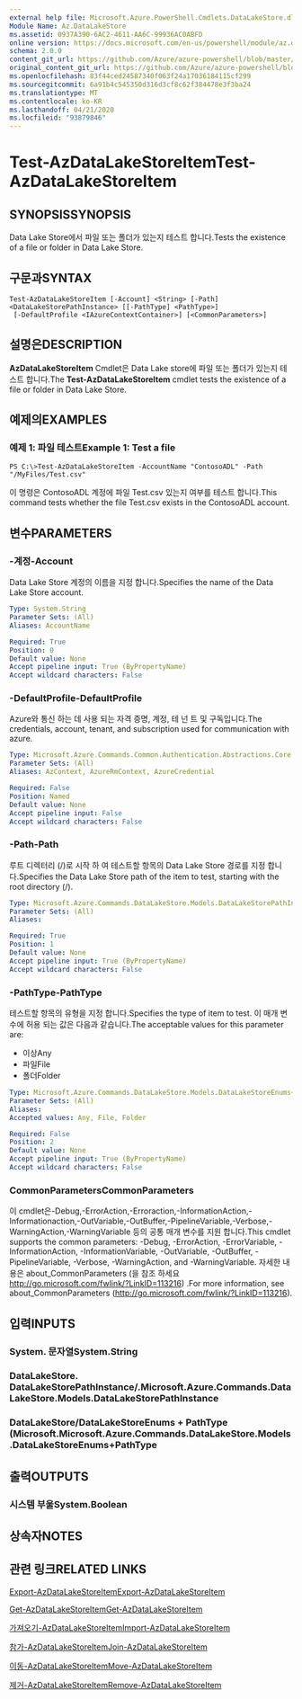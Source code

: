 ```yaml
---
external help file: Microsoft.Azure.PowerShell.Cmdlets.DataLakeStore.dll-Help.xml
Module Name: Az.DataLakeStore
ms.assetid: 0937A390-6AC2-4611-AA6C-99936AC0ABFD
online version: https://docs.microsoft.com/en-us/powershell/module/az.datalakestore/test-azdatalakestoreitem
schema: 2.0.0
content_git_url: https://github.com/Azure/azure-powershell/blob/master/src/DataLakeStore/DataLakeStore/help/Test-AzDataLakeStoreItem.md
original_content_git_url: https://github.com/Azure/azure-powershell/blob/master/src/DataLakeStore/DataLakeStore/help/Test-AzDataLakeStoreItem.md
ms.openlocfilehash: 83f44ced24587340f063f24a17036184115cf299
ms.sourcegitcommit: 6a91b4c545350d316d3cf8c62f384478e3f3ba24
ms.translationtype: MT
ms.contentlocale: ko-KR
ms.lasthandoff: 04/21/2020
ms.locfileid: "93879846"
---
```

# <span data-ttu-id="39ca7-101">Test-AzDataLakeStoreItem</span><span class="sxs-lookup"><span data-stu-id="39ca7-101">Test-AzDataLakeStoreItem</span></span>

## <span data-ttu-id="39ca7-102">SYNOPSIS</span><span class="sxs-lookup"><span data-stu-id="39ca7-102">SYNOPSIS</span></span>
<span data-ttu-id="39ca7-103">Data Lake Store에서 파일 또는 폴더가 있는지 테스트 합니다.</span><span class="sxs-lookup"><span data-stu-id="39ca7-103">Tests the existence of a file or folder in Data Lake Store.</span></span>

## <span data-ttu-id="39ca7-104">구문과</span><span class="sxs-lookup"><span data-stu-id="39ca7-104">SYNTAX</span></span>

```
Test-AzDataLakeStoreItem [-Account] <String> [-Path] <DataLakeStorePathInstance> [[-PathType] <PathType>]
 [-DefaultProfile <IAzureContextContainer>] [<CommonParameters>]
```

## <span data-ttu-id="39ca7-105">설명은</span><span class="sxs-lookup"><span data-stu-id="39ca7-105">DESCRIPTION</span></span>
<span data-ttu-id="39ca7-106">**AzDataLakeStoreItem** Cmdlet은 Data Lake store에 파일 또는 폴더가 있는지 테스트 합니다.</span><span class="sxs-lookup"><span data-stu-id="39ca7-106">The **Test-AzDataLakeStoreItem** cmdlet tests the existence of a file or folder in Data Lake Store.</span></span>

## <span data-ttu-id="39ca7-107">예제의</span><span class="sxs-lookup"><span data-stu-id="39ca7-107">EXAMPLES</span></span>

### <span data-ttu-id="39ca7-108">예제 1: 파일 테스트</span><span class="sxs-lookup"><span data-stu-id="39ca7-108">Example 1: Test a file</span></span>
```
PS C:\>Test-AzDataLakeStoreItem -AccountName "ContosoADL" -Path "/MyFiles/Test.csv"
```

<span data-ttu-id="39ca7-109">이 명령은 ContosoADL 계정에 파일 Test.csv 있는지 여부를 테스트 합니다.</span><span class="sxs-lookup"><span data-stu-id="39ca7-109">This command tests whether the file Test.csv exists in the ContosoADL account.</span></span>

## <span data-ttu-id="39ca7-110">변수</span><span class="sxs-lookup"><span data-stu-id="39ca7-110">PARAMETERS</span></span>

### <span data-ttu-id="39ca7-111">-계정</span><span class="sxs-lookup"><span data-stu-id="39ca7-111">-Account</span></span>
<span data-ttu-id="39ca7-112">Data Lake Store 계정의 이름을 지정 합니다.</span><span class="sxs-lookup"><span data-stu-id="39ca7-112">Specifies the name of the Data Lake Store account.</span></span>

```yaml
Type: System.String
Parameter Sets: (All)
Aliases: AccountName

Required: True
Position: 0
Default value: None
Accept pipeline input: True (ByPropertyName)
Accept wildcard characters: False
```

### <span data-ttu-id="39ca7-113">-DefaultProfile</span><span class="sxs-lookup"><span data-stu-id="39ca7-113">-DefaultProfile</span></span>
<span data-ttu-id="39ca7-114">Azure와 통신 하는 데 사용 되는 자격 증명, 계정, 테 넌 트 및 구독입니다.</span><span class="sxs-lookup"><span data-stu-id="39ca7-114">The credentials, account, tenant, and subscription used for communication with azure.</span></span>

```yaml
Type: Microsoft.Azure.Commands.Common.Authentication.Abstractions.Core.IAzureContextContainer
Parameter Sets: (All)
Aliases: AzContext, AzureRmContext, AzureCredential

Required: False
Position: Named
Default value: None
Accept pipeline input: False
Accept wildcard characters: False
```

### <span data-ttu-id="39ca7-115">-Path</span><span class="sxs-lookup"><span data-stu-id="39ca7-115">-Path</span></span>
<span data-ttu-id="39ca7-116">루트 디렉터리 (/)로 시작 하 여 테스트할 항목의 Data Lake Store 경로를 지정 합니다.</span><span class="sxs-lookup"><span data-stu-id="39ca7-116">Specifies the Data Lake Store path of the item to test, starting with the root directory (/).</span></span>

```yaml
Type: Microsoft.Azure.Commands.DataLakeStore.Models.DataLakeStorePathInstance
Parameter Sets: (All)
Aliases:

Required: True
Position: 1
Default value: None
Accept pipeline input: True (ByPropertyName)
Accept wildcard characters: False
```

### <span data-ttu-id="39ca7-117">-PathType</span><span class="sxs-lookup"><span data-stu-id="39ca7-117">-PathType</span></span>
<span data-ttu-id="39ca7-118">테스트할 항목의 유형을 지정 합니다.</span><span class="sxs-lookup"><span data-stu-id="39ca7-118">Specifies the type of item to test.</span></span>
<span data-ttu-id="39ca7-119">이 매개 변수에 허용 되는 값은 다음과 같습니다.</span><span class="sxs-lookup"><span data-stu-id="39ca7-119">The acceptable values for this parameter are:</span></span>
- <span data-ttu-id="39ca7-120">이상</span><span class="sxs-lookup"><span data-stu-id="39ca7-120">Any</span></span> 
- <span data-ttu-id="39ca7-121">파일</span><span class="sxs-lookup"><span data-stu-id="39ca7-121">File</span></span> 
- <span data-ttu-id="39ca7-122">폴더</span><span class="sxs-lookup"><span data-stu-id="39ca7-122">Folder</span></span>

```yaml
Type: Microsoft.Azure.Commands.DataLakeStore.Models.DataLakeStoreEnums+PathType
Parameter Sets: (All)
Aliases:
Accepted values: Any, File, Folder

Required: False
Position: 2
Default value: None
Accept pipeline input: True (ByPropertyName)
Accept wildcard characters: False
```

### <span data-ttu-id="39ca7-123">CommonParameters</span><span class="sxs-lookup"><span data-stu-id="39ca7-123">CommonParameters</span></span>
<span data-ttu-id="39ca7-124">이 cmdlet은-Debug,-ErrorAction,-Erroraction,-InformationAction,-Informationaction,-OutVariable,-OutBuffer,-PipelineVariable,-Verbose,-WarningAction,-WarningVariable 등의 공통 매개 변수를 지원 합니다.</span><span class="sxs-lookup"><span data-stu-id="39ca7-124">This cmdlet supports the common parameters: -Debug, -ErrorAction, -ErrorVariable, -InformationAction, -InformationVariable, -OutVariable, -OutBuffer, -PipelineVariable, -Verbose, -WarningAction, and -WarningVariable.</span></span> <span data-ttu-id="39ca7-125">자세한 내용은 about_CommonParameters (을 참조 하세요 http://go.microsoft.com/fwlink/?LinkID=113216) .</span><span class="sxs-lookup"><span data-stu-id="39ca7-125">For more information, see about_CommonParameters (http://go.microsoft.com/fwlink/?LinkID=113216).</span></span>

## <span data-ttu-id="39ca7-126">입력</span><span class="sxs-lookup"><span data-stu-id="39ca7-126">INPUTS</span></span>

### <span data-ttu-id="39ca7-127">System. 문자열</span><span class="sxs-lookup"><span data-stu-id="39ca7-127">System.String</span></span>

### <span data-ttu-id="39ca7-128">DataLakeStore. DataLakeStorePathInstance/.</span><span class="sxs-lookup"><span data-stu-id="39ca7-128">Microsoft.Azure.Commands.DataLakeStore.Models.DataLakeStorePathInstance</span></span>

### <span data-ttu-id="39ca7-129">DataLakeStore/DataLakeStoreEnums + PathType (Microsoft.</span><span class="sxs-lookup"><span data-stu-id="39ca7-129">Microsoft.Azure.Commands.DataLakeStore.Models.DataLakeStoreEnums+PathType</span></span>

## <span data-ttu-id="39ca7-130">출력</span><span class="sxs-lookup"><span data-stu-id="39ca7-130">OUTPUTS</span></span>

### <span data-ttu-id="39ca7-131">시스템 부울</span><span class="sxs-lookup"><span data-stu-id="39ca7-131">System.Boolean</span></span>

## <span data-ttu-id="39ca7-132">상속자</span><span class="sxs-lookup"><span data-stu-id="39ca7-132">NOTES</span></span>

## <span data-ttu-id="39ca7-133">관련 링크</span><span class="sxs-lookup"><span data-stu-id="39ca7-133">RELATED LINKS</span></span>

[<span data-ttu-id="39ca7-134">Export-AzDataLakeStoreItem</span><span class="sxs-lookup"><span data-stu-id="39ca7-134">Export-AzDataLakeStoreItem</span></span>](./Export-AzDataLakeStoreItem.md)

[<span data-ttu-id="39ca7-135">Get-AzDataLakeStoreItem</span><span class="sxs-lookup"><span data-stu-id="39ca7-135">Get-AzDataLakeStoreItem</span></span>](./Get-AzDataLakeStoreItem.md)

[<span data-ttu-id="39ca7-136">가져오기-AzDataLakeStoreItem</span><span class="sxs-lookup"><span data-stu-id="39ca7-136">Import-AzDataLakeStoreItem</span></span>](./Import-AzDataLakeStoreItem.md)

[<span data-ttu-id="39ca7-137">참가-AzDataLakeStoreItem</span><span class="sxs-lookup"><span data-stu-id="39ca7-137">Join-AzDataLakeStoreItem</span></span>](./Join-AzDataLakeStoreItem.md)

[<span data-ttu-id="39ca7-138">이동-AzDataLakeStoreItem</span><span class="sxs-lookup"><span data-stu-id="39ca7-138">Move-AzDataLakeStoreItem</span></span>](./Move-AzDataLakeStoreItem.md)

[<span data-ttu-id="39ca7-139">제거-AzDataLakeStoreItem</span><span class="sxs-lookup"><span data-stu-id="39ca7-139">Remove-AzDataLakeStoreItem</span></span>](./Remove-AzDataLakeStoreItem.md)


